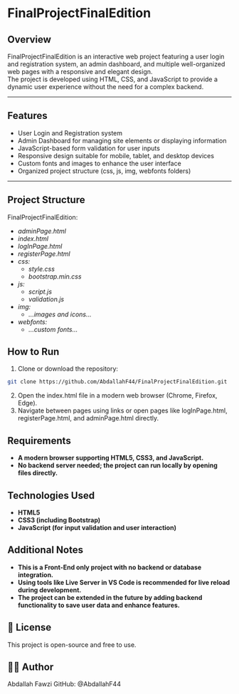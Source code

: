 # FinalProjectFinalEdition

## Overview
FinalProjectFinalEdition is an interactive web project featuring a user login and registration system, an admin dashboard, and multiple well-organized web pages with a responsive and elegant design.  
The project is developed using HTML, CSS, and JavaScript to provide a dynamic user experience without the need for a complex backend.

---

## Features

- User Login and Registration system  
- Admin Dashboard for managing site elements or displaying information  
- JavaScript-based form validation for user inputs  
- Responsive design suitable for mobile, tablet, and desktop devices  
- Custom fonts and images to enhance the user interface  
- Organized project structure (css, js, img, webfonts folders)

---

## Project Structure

FinalProjectFinalEdition:
- *adminPage.html*
- *index.html*
- *logInPage.html*
- *registerPage.html*
- *css:*
  - *style.css*
  - *bootstrap.min.css*
- *js:*
  - *script.js*
  - *validation.js*
- *img:*
  - *...images and icons...*
- *webfonts:*
  - *...custom fonts...*

## How to Run

1. Clone or download the repository:
```bash
git clone https://github.com/AbdallahF44/FinalProjectFinalEdition.git
```
2. Open the index.html file in a modern web browser (Chrome, Firefox, Edge).
3. Navigate between pages using links or open pages like logInPage.html, registerPage.html, and adminPage.html directly.

## Requirements

- **A modern browser supporting HTML5, CSS3, and JavaScript.**
- **No backend server needed; the project can run locally by opening files directly.**

## Technologies Used

- **HTML5**
- **CSS3 (including Bootstrap)**
- **JavaScript (for input validation and user interaction)**

## Additional Notes

- **This is a Front-End only project with no backend or database integration.**
- **Using tools like Live Server in VS Code is recommended for live reload during development.**
- **The project can be extended in the future by adding backend functionality to save user data and enhance features.**

## 📄 License
This project is open-source and free to use.

## 👨‍💻 Author
Abdallah Fawzi GitHub: @AbdallahF44

